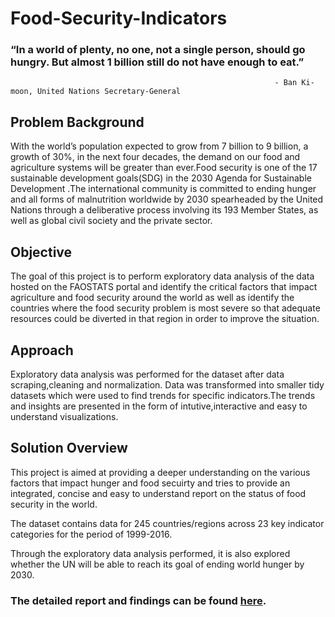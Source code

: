 # Food-Security-Indicators

### “In a world of plenty, no one, not a single person, should go hungry. But almost 1 billion still do not have enough to eat.”
                                                               - Ban Ki-moon, United Nations Secretary-General

## Problem Background
With the world’s population expected to grow from 7 billion to 9 billion, a growth of 30%, in the next four decades, the demand on our food and agriculture systems will be greater than ever.Food security is one of the 17 sustainable development goals(SDG) in the 2030 Agenda for Sustainable Development .The international community is committed to ending hunger and all forms of malnutrition worldwide by 2030 spearheaded by the United Nations through a deliberative process involving its 193 Member States, as well as global civil society and the private sector.

## Objective
The goal of this project is to perform exploratory data analysis of the data hosted on the FAOSTATS portal and identify the critical factors that impact agriculture and food security around the world as well as identify the countries where the food security problem is most severe so that adequate resources could be diverted in that region in order to improve the situation.

## Approach
Exploratory data analysis was performed for the dataset after data scraping,cleaning and normalization. Data was transformed into smaller tidy datasets which were used to find trends for specific indicators.The trends and insights are presented in the form of intutive,interactive and easy to understand visualizations.

## Solution Overview
This project is aimed at providing a deeper understanding on the various factors that impact hunger and food secuirty and tries to provide an integrated, concise and easy to understand report on the status of food security in the world.

The dataset contains data for 245 countries/regions across 23 key indicator categories for the period of 1999-2016.

Through the exploratory data analysis performed, it is also explored whether the UN will be able to reach its goal of ending world hunger by 2030.

### The detailed report and findings can be found [here](http://rpubs.com/nitishghosal/food-security).
